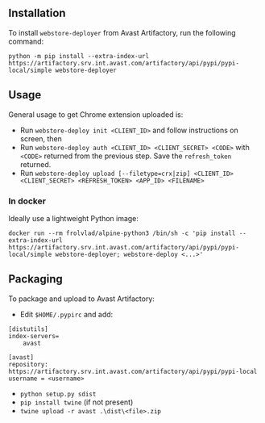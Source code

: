 ## Installation
To install `webstore-deployer` from Avast Artifactory, run the following command:

```python -m pip install --extra-index-url https://artifactory.srv.int.avast.com/artifactory/api/pypi/pypi-local/simple webstore-deployer```

## Usage
General usage to get Chrome extension uploaded is:
* Run ```webstore-deploy init <CLIENT_ID>``` and follow instructions on screen, then
* Run ```webstore-deploy auth <CLIENT_ID> <CLIENT_SECRET> <CODE>``` with `<CODE>` returned from the previous step. Save the `refresh_token` returned.
* Run ```webstore-deploy upload [--filetype=crx|zip] <CLIENT_ID> <CLIENT_SECRET> <REFRESH_TOKEN> <APP_ID> <FILENAME>```

### In docker
Ideally use a lightweight Python image:
```
docker run --rm frolvlad/alpine-python3 /bin/sh -c 'pip install --extra-index-url https://artifactory.srv.int.avast.com/artifactory/api/pypi/pypi-local/simple webstore-deployer; webstore-deploy <...>'
```

## Packaging
To package and upload to Avast Artifactory:
* Edit `$HOME/.pypirc` and add:
```
[distutils]
index-servers=
    avast

[avast]
repository: https://artifactory.srv.int.avast.com/artifactory/api/pypi/pypi-local
username = <username>
```
* `python setup.py sdist`
* `pip install twine` (if not present)
* `twine upload -r avast .\dist\<file>.zip`